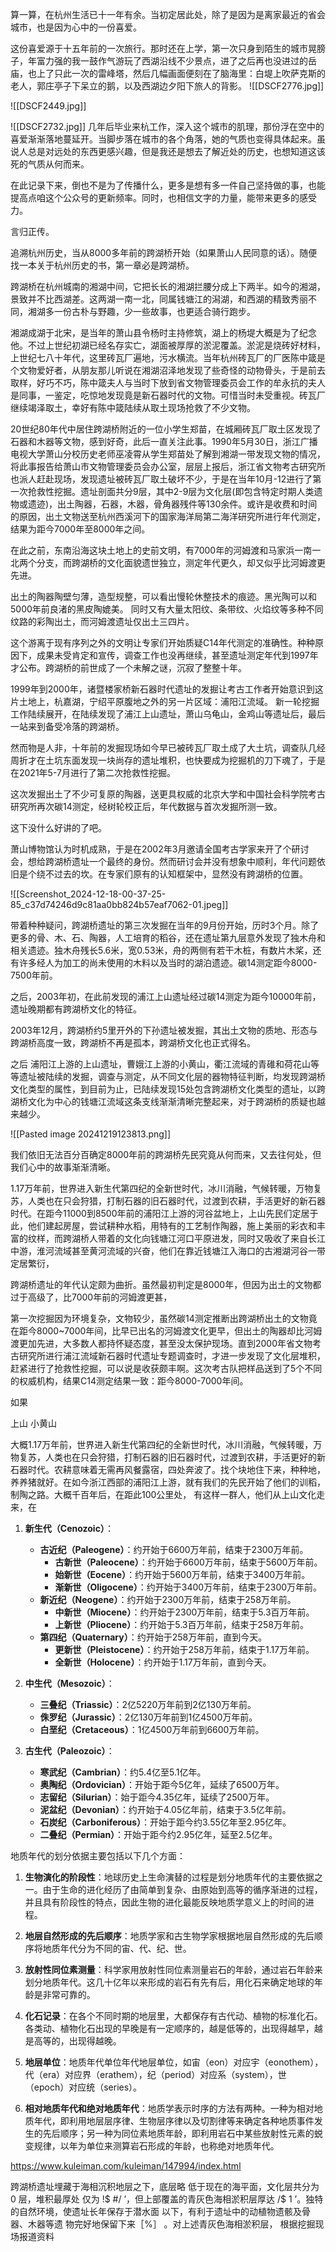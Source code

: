 
算一算，在杭州生活已十一年有余。当初定居此处，除了是因为是离家最近的省会城市，也是因为心中的一份喜爱。

这份喜爱源于十五年前的一次旅行。那时还在上学，第一次只身到陌生的城市晃膀子，年富力强的我一鼓作气游玩了西湖沿线不少景点，进了之后再也没进过的岳庙，也上了只此一次的雷峰塔，然后几幅画面便刻在了脑海里：白堤上吹萨克斯的老人，郭庄亭子下呆立的鹅，以及西湖边夕阳下旅人的背影。
![[DSCF2776.jpg]]

![[DSCF2449.jpg]]

![[DSCF2732.jpg]]
几年后毕业来杭工作，深入这个城市的肌理，那份浮在空中的喜爱渐渐落地蔓延开。当脚步落在城市的各个角落，她的气质也变得具体起来。虽说人总是对远处的东西更感兴趣，但是我还是想去了解近处的历史，也想知道这该死的气质从何而来。

在此记录下来，倒也不是为了传播什么，更多是想有多一件自己坚持做的事，也能提高点咱这个公众号的更新频率。同时，也相信文字的力量，能带来更多的感受力。

言归正传。

追溯杭州历史，当从8000多年前的跨湖桥开始（如果萧山人民同意的话）。随便找一本关于杭州历史的书，第一章必是跨湖桥。

跨湖桥在杭州城南的湘湖中间，它把长长的湘湖拦腰分成上下两半。如今的湘湖，景致并不比西湖差。这两湖一南一北，同属钱塘江的潟湖，和西湖的精致秀丽不同，湘湖多一份古朴与野趣，少一些故事，也更适合骑行跑步。

湘湖成湖于北宋，是当年的萧山县令杨时主持修筑，湖上的杨堤大概是为了纪念他。不过上世纪初湖已经名存实亡，湖面被厚厚的淤泥覆盖。淤泥是烧砖好材料，上世纪七八十年代，这里砖瓦厂遍地，污水横流。当年杭州砖瓦厂的厂医陈中箴是个文物爱好者，从朋友那儿听说在湘湖沼泽地发现了些奇怪的动物骨头，于是前去取样，好巧不巧，陈中箴夫人与当时下放到省文物管理委员会工作的牟永抗的夫人是同事，一鉴定，吃惊地发现竟是新石器时代的文物。可惜当时未受重视。砖瓦厂继续竭泽取土，幸好有陈中箴陆续从取土现场抢救了不少文物。


20世纪80年代中居住跨湖桥附近的一位小学生郑苗，在城厢砖瓦厂取土区发现了石器和木器等文物，感到好奇，此后一直关注此事。1990年5月30日，浙江广播电视大学萧山分校历史老师巫凌霄从学生郑苗处了解到湘湖一带发现文物的情况，将此事报告给萧山市文物管理委员会办公室，层层上报后，浙江省文物考古研究所也派人赶赴现场，发现遗址被砖瓦厂取土破坏不少，于是在当年10月-12进行了第一次抢救性挖掘。遗址剖面共分9层，其中2-9层为文化层(即包含特定时期人类遗物或遗迹)，出土陶器，石器，木器，骨角器残件等130余件。或许是收费和时间的原因，出土文物送至杭州西溪河下的国家海洋局第二海洋研究所进行年代测定，结果为距今7000年至8000年之间。

在此之前，东南沿海这块土地上的史前文明，有7000年的河姆渡和马家浜一南一北两个分支，而跨湖桥的文化面貌遗世独立，测定年代更久，却又似乎比河姆渡更先进。

出土的陶器陶壁匀薄，造型规整，可以看出慢轮休整技术的痕迹。黑光陶可以和5000年前良渚的黑皮陶媲美。
同时又有大量太阳纹、条带纹、火焰纹等多种不同纹路的彩陶出土，而河姆渡遗址仅出土三四片。

这个游离于现有序列之外的文明让专家们开始质疑C14年代测定的准确性。种种原因下，成果未受肯定和宣传，调查工作也没再继续，甚至遗址测定年代到1997年才公布。跨湖桥的前世成了一个未解之谜，沉寂了整整十年。


1999年到2000年，诸暨楼家桥新石器时代遗址的发掘让考古工作者开始意识到这片土地上，杭嘉湖，宁绍平原腹地之外的另一片区域：浦阳江流域。
新一轮挖掘工作陆续展开，在陆续发现了浦江上山遗址，萧山乌龟山，金鸡山等遗址后，最后一站来到备受冷落的跨湖桥。

然而物是人非，十年前的发掘现场如今早已被砖瓦厂取土成了大土坑，调查队几经周折才在土坑东面发现一块尚存的遗址堆积，也快要成为挖掘机的刀下魂了，于是在2021年5-7月进行了第二次抢救性挖掘。

这次发掘出土了不少可复原的陶器，送更具权威的北京大学和中国社会科学院考古研究所再次碳14测定，经树轮校正后，年代数据与首次发掘所测一致。

这下没什么好讲的了吧。

萧山博物馆认为时机成熟，于是在2002年3月邀请全国考古学家来开了个研讨会，想给跨湖桥遗址一个最终的身份。然而研讨会并没有想象中顺利，年代问题依旧是个绕不过去的坎。在专家们原有的认知框架中，显然没有跨湖桥的位置。

![[Screenshot_2024-12-18-00-37-25-85_c37d74246d9c81aa0bb824b57eaf7062-01.jpeg]]

带着种种疑问，跨湖桥遗址的第三次发掘在当年的9月份开始，历时3个月。除了更多的骨、木、石、陶器，人工培育的稻谷，还在遗址第九层意外发现了独木舟和相关遗迹。独木舟残长5.6米，宽0.53米，舟的两侧有若干木桩，有数片木桨，还有许多经人为加工的尚未使用的木料以及当时的湖泊遗迹。碳14测定距今8000-7500年前。

之后，2003年初，在此前发现的浦江上山遗址经过碳14测定为距今10000年前，遗址晚期都有跨湖桥文化的特征。

2003年12月，跨湖桥约5里开外的下孙遗址被发掘，其出土文物的质地、形态与跨湖桥高度一致，跨湖桥不再是孤本，跨湖桥文化也正式得名。

之后  浦阳江上游的上山遗址，曹娥江上游的小黄山，衢江流域的青碓和荷花山等等遗址被陆续的发掘，调查与测定，从不同文化层的器物特征判断，均发现跨湖桥文化类型的属性，到目前为止，已陆续发现15处包含跨湖桥文化类型的遗址，以跨湖桥文化为中心的钱塘江流域这条支线渐渐清晰完整起来，对于跨湖桥的质疑也越来越少。

![[Pasted image 20241219123813.png]]

我们依旧无法百分百确定8000年前的跨湖桥先民究竟从何而来，又去往何处，但我们心中的故事渐渐清晰。


1.17万年前，世界进入新生代第四纪的全新世时代，冰川消融，气候转暖，万物复苏，人类也在只会狩猎，打制石器的旧石器时代，过渡到农耕，手活更好的新石器时代。在距今11000到8500年前的浦阳江上游的河谷盆地上，上山先民们定居于此，他们建起房屋，尝试耕种水稻，用特有的工艺制作陶器，施上美丽的彩衣和丰富的纹样，而跨湖桥人带着的文化向钱塘江河口平原进发，同时又吸收了来自长江中游，淮河流域甚至黄河流域的兴奋，他们在靠近钱塘江入海口的古湘湖河谷一带定居繁衍，



跨湖桥遗址的年代认定颇为曲折。虽然最初判定是8000年，但因为出土的文物都过于高级了，比7000年前的河姆渡更甚，

第一次挖掘因为环境复杂，文物较少，虽然碳14测定推断出跨湖桥出土的文物竟在距今8000~7000年间，比早已出名的河姆渡文化更早，但出土的陶器却比河姆渡更加先进，大多数人都持怀疑态度，甚至没太保护现场。直到2000年省文物考古研究所进行浦江流域新石器时代遗址专题调查时，才进一步发现了文化层堆积，赶紧进行了抢救性挖掘，可以说是收获颇丰啊。这次考古队把样品送到了5个不同的权威机构，结果C14测定结果一致：距今8000-7000年间。






如果

上山 小黄山

大概1.17万年前，世界进入新生代第四纪的全新世时代，冰川消融，气候转暖，万物复苏，人类也在只会狩猎，打制石器的旧石器时代，过渡到农耕，手活更好的新石器时代。农耕意味着无需再风餐露宿，四处奔波了。找个块地住下来，种种地，养养猪就好。在如今浙江西部的浦阳江上游，就有我们的先民开始了他们的训稻，制陶之路。大概千百年后，在距此100公里处，
有这样一群人，他们从上山文化走来，在

1. **新生代（Cenozoic）**：
    
    - **古近纪（Paleogene）**：约开始于6600万年前，结束于2300万年前。
        - **古新世（Paleocene）**：约开始于6600万年前，结束于5600万年前。
        - **始新世（Eocene）**：约开始于5600万年前，结束于3400万年前。
        - **渐新世（Oligocene）**：约开始于3400万年前，结束于2300万年前。
    - **新近纪（Neogene）**：约开始于2300万年前，结束于258万年前。
        - **中新世（Miocene）**：约开始于2300万年前，结束于5.3百万年前。
        - **上新世（Pliocene）**：约开始于5.3百万年前，结束于258万年前。
    - **第四纪（Quaternary）**：约开始于258万年前，直到今天。
        - **更新世（Pleistocene）**：约开始于258万年前，结束于1.17万年前。
        - **全新世（Holocene）**：约开始于1.17万年前，直到今天。
2. **中生代（Mesozoic）**：
    
    - **三叠纪（Triassic）**：2亿5220万年前到2亿130万年前。
    - **侏罗纪（Jurassic）**：2亿130万年前到1亿4500万年前。
    - **白垩纪（Cretaceous）**：1亿4500万年前到6600万年前。
3. **古生代（Paleozoic）**：
    
    - **寒武纪（Cambrian）**：约5.4亿至5.1亿年。
    - **奥陶纪（Ordovician）**：开始于距今5亿年，延续了6500万年。
    - **志留纪（Silurian）**：始于距今4.35亿年，延续了2500万年。
    - **泥盆纪（Devonian）**：约开始于4.05亿年前，结束于3.5亿年前。
    - **石炭纪（Carboniferous）**：开始于距今约3.55亿年至2.95亿年。
    - **二叠纪（Permian）**：开始于距今约2.95亿年，延至2.5亿年。




地质年代的划分依据主要包括以下几个方面：

1. **生物演化的阶段性**：地球历史上生命演替的过程是划分地质年代的主要依据之一。由于生命的进化经历了由简单到复杂、由原始到高等的循序渐进的过程，并且具有阶段性的特点，因此生物的进化最能反映地质学意义上的时间的进程。
    
2. **地层自然形成的先后顺序**：地质学家和古生物学家根据地层自然形成的先后顺序将地质年代分为不同的宙、代、纪、世。
    
3. **放射性同位素测量**：科学家用放射性同位素测量岩石的年龄，通过岩石年龄来划分地质年代。这几十亿年以来形成的岩石有先有后，用化石来确定地球的年龄是非常可靠的。
    
4. **化石记录**：在各个不同时期的地层里，大都保存有古代动、植物的标准化石。各类动、植物化石出现的早晚是有一定顺序的，越是低等的，出现得越早，越是高等的，出现得越晚。
    
5. **地层单位**：地质年代单位年代地层单位，如宙（eon）对应宇（eonothem），代（era）对应界（erathem），纪（period）对应系（system），世（epoch）对应统（series）。
    
6. **相对地质年代和绝对地质年代**：地质学表示时序的方法有两种。一种为相对地质年代，即利用地层层序律、生物层序律以及切割律等来确定各种地质事件发生的先后顺序；另一种为同位素地质年龄，即利用岩石中某些放射性元素的蜕变规律，以年为单位来测算岩石形成的年龄，也称绝对地质年代。


https://www.kuleiman.com/kuleiman/147994/index.html


跨湖桥遗址埋藏于海相沉积地层之下，底层略
低于现在的海平面，文化层共分为 0 层，堆积最厚处
仅为 !$ #/ ’，但上部覆盖的青灰色海相淤积层厚达
/$ 1 ’。独特的自然环境，使遗址长年保存于潜水面
以下，有利于遗址中的动植物遗骸及骨器、木器等遗
物完好地保留下来［%］
。对上述青灰色海相淤积层，
根据挖掘现场报道资料


